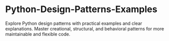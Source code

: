# Python-Design-Patterns-Examples
Explore Python design patterns with practical examples and clear explanations. Master creational, structural, and behavioral patterns for more maintainable and flexible code.
